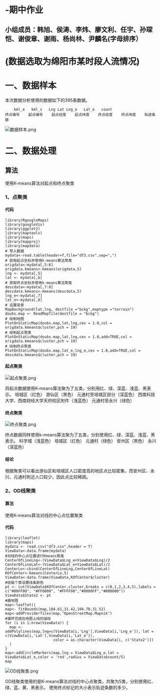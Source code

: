 -期中作业
=========
小组成员：韩旭、侯涛、李炜、廖文利、任宇、孙琛恺、谢俊章、谢雨、杨尚林、尹麟名(字母排序）
-------
# (数据选取为绵阳市某时段人流情况)
# 一、数据样本
本次数据分析使用的数据如下的395条数据。
```
    kml_e	kml_s	Lng	Lat	Lng_e	Lat_e	count
终点编号	起点编号	起点经度	起点纬度	终点经度	终点纬度	轨迹条数
```
![数据样本.png](https://github.com/shengunxiansen/Test/raw/master/数据样本.png)
# 二、数据处理
## 算法
使用K-means算法对起点和终点聚类
### 1、点聚类
#### 代码
```
library(RgoogleMaps)
library(googleVis)
library(ggplot2)
library(maptools)
library(maps)
library(mapproj)
library(mapdata)
# 导入数据
mydata<-read.table(header=T,file="df3.csv",sep=",")
# 获取起点坐标并使用k-means算法聚类
origdata<-mydata[,5:6]
origdata.kmeans<-kmeans(origdata,5)
lng <- mydata[,5]
lat <- mydata[,6]
# 获取终点坐标并使用k-means算法聚类
descdata<-mydata[,7:8]
descdata.kmeans<-kmeans(descdata,5)
lng_e<-mydata[,7]
lat_e<-mydata[,8]
# 设置背景
MapBackground(lat,lng, destfile ="bckg",maptype ="terrain")
doubs.map <- ReadMapTile(destfile = "bckg")
# 绘制地图
PlotOnStaticMap(doubs.map,lat,lng,cex = 1.0,col = origdata.kmeans$cluster,pch = 19)
# 绘制起点聚类
PlotOnStaticMap(doubs.map,lat,lng,cex = 1.0,add=TRUE,col = origdata.kmeans$cluster,pch = 19)
# 绘制终点聚类
PlotOnStaticMap(doubs.map,lat_e,lng_e,cex = 1.0,add=TRUE,col = descdata.kmeans$cluster,pch = 19)
```
#### 起点聚类

![起点聚类.png](https://github.com/shengunxiansen/Test/raw/master/起点聚类.png)

将起点数据使用K-means算法聚为了五类，分别用红、绿、深蓝、浅蓝、黑表示。
培城区（红色）
游仙区（黑色）
元通村至培城区部分（深蓝色）
西南科技大学、西南财经大学天府校区附件（浅蓝色）
元通村至永兴（绿色）

#### 终点聚类
![终点聚类.png](https://github.com/shengunxiansen/Test/raw/master/终点聚类.png)

终点数据同样使用k-means算法聚为了五类，分别使用红、绿、深蓝、浅蓝、黑表示。
科学城（浅蓝色）
培城区（红色）
元通村（绿色）
安州区（黑色）
永兴（深蓝色）

#### 结论

根据聚类可以看出游仙区和培城区人口密度高的地区点比较密集，而安州区、永兴、元通村附近人口较少，因此点比较稀疏。

### 2、OD线聚类
#### 算法
使用K-means算法对线的中心点位置聚类
#### 代码
```
library(leaflet)
library(maps)
mydata <- read.csv("df3.csv",header = T)
ViewData<-data.frame(mydata)
#对线的中心点位置进行Kmeans聚类
CenterOfLineLng<-(ViewData$Lng_e+ViewData$Lng)/2
CenterOfLineLat<-(ViewData$Lat_e+ViewData$Lat)/2
CenterLo<-cbind(CenterOfLineLng,CenterOfLineLat)
KOfCenter<-kmeans(CenterLo,5)
ViewData<-data.frame(ViewData,KOfCenter$cluster)
#给每个类设置线条颜色
pt <- cut(ViewData$KOfCenter.cluster,breaks = c(0,1,2,3,4,5),labels = c("#00FF00", "#FF0000", "#FFFF00","#0000FF","#000000"))
ViewData$State2 <- pt
#画地图
map<-leaflet()
map<- fitBounds(map,104.61,31.42,104.78,31.52)
map<-addProviderTiles(map,"OpenStreetMap.Mapnik")
#循环完成在地图上线的描绘
for (i in 1:nrow(ViewData)) {
  map <- addPolylines(map,lng=c(ViewData[i,'Lng'],ViewData[i,'Lng_e']), lat = c(ViewData[i,'Lat'],ViewData[i,'Lat_e']), 
                      color = as.character(ViewData[i, c('State2')])
  )
}
map<-addCircleMarkers(map,lng = ViewData$Lng_e,lat = ViewData$Lat_e,color = 'red',radius = ViewData$count/5)
map
```
![OD线聚类.png](https://github.com/shengunxiansen/Test/raw/master/OD线聚类1.png)

OD线聚类使用的是K-means算法对线的中心点聚类，共聚为5类，分别使用红、绿、蓝、黄、黑表示。
使用终点标记的大小表示轨迹条数的多少。
